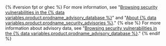 {% ifversion fpt or ghec %}
For more information, see "[Browsing security vulnerabilities in the {% data variables.product.prodname_advisory_database %}](/code-security/supply-chain-security/browsing-security-vulnerabilities-in-the-github-advisory-database)" and "[About {% data variables.product.prodname_security_advisories %}](/code-security/security-advisories/about-github-security-advisories)."
{% else %}
For more information about advisory data, see "<a href="/github/managing-security-vulnerabilities/browsing-security-vulnerabilities-in-the-github-advisory-database" class="dotcom-only">Browsing security vulnerabilities in the {% data variables.product.prodname_advisory_database %}</a>."
{% endif %}
